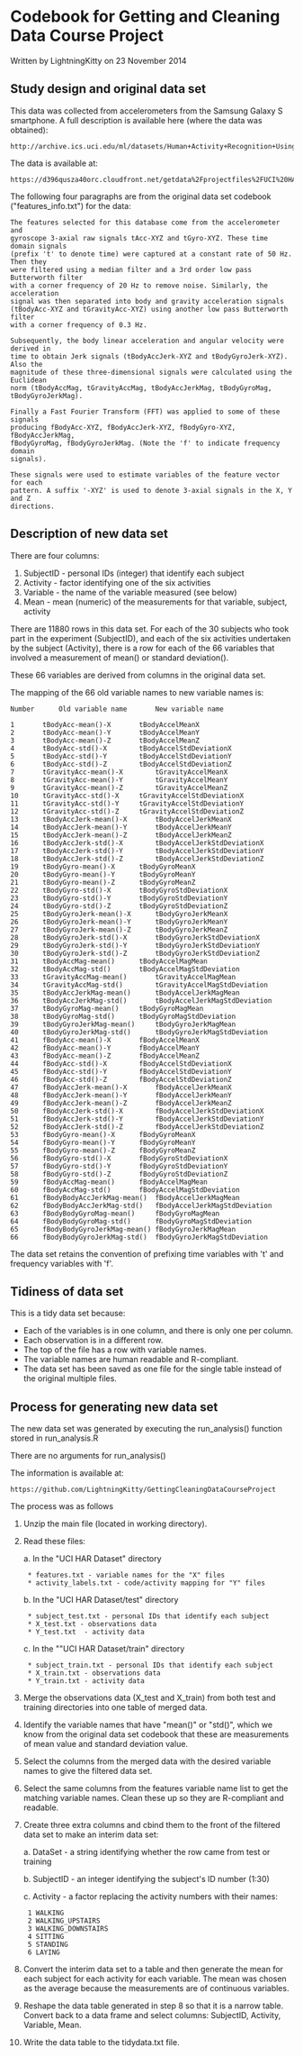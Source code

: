 # Codebook for Getting and Cleaning Data Course Project
Written by LightningKitty on 23 November 2014

## Study design and original data set

This data was collected from accelerometers from the Samsung Galaxy S 
smartphone. A full description is available here (where the data was obtained):

	http://archive.ics.uci.edu/ml/datasets/Human+Activity+Recognition+Using+Smartphones 

The data is available at:

	https://d396qusza40orc.cloudfront.net/getdata%2Fprojectfiles%2FUCI%20HAR%20Dataset.zip 

The following four paragraphs are from the original data set codebook 
("features_info.txt") for the data:

	The features selected for this database come from the accelerometer and 
	gyroscope 3-axial raw signals tAcc-XYZ and tGyro-XYZ. These time domain signals
	(prefix 't' to denote time) were captured at a constant rate of 50 Hz. Then they
	were filtered using a median filter and a 3rd order low pass Butterworth filter 
	with a corner frequency of 20 Hz to remove noise. Similarly, the acceleration 
	signal was then separated into body and gravity acceleration signals 
	(tBodyAcc-XYZ and tGravityAcc-XYZ) using another low pass Butterworth filter 
	with a corner frequency of 0.3 Hz. 
	
	Subsequently, the body linear acceleration and angular velocity were derived in 
	time to obtain Jerk signals (tBodyAccJerk-XYZ and tBodyGyroJerk-XYZ). Also the 
	magnitude of these three-dimensional signals were calculated using the Euclidean
	norm (tBodyAccMag, tGravityAccMag, tBodyAccJerkMag, tBodyGyroMag, 
	tBodyGyroJerkMag). 
	
	Finally a Fast Fourier Transform (FFT) was applied to some of these signals 
	producing fBodyAcc-XYZ, fBodyAccJerk-XYZ, fBodyGyro-XYZ, fBodyAccJerkMag, 
	fBodyGyroMag, fBodyGyroJerkMag. (Note the 'f' to indicate frequency domain 
	signals). 
	
	These signals were used to estimate variables of the feature vector for each 
	pattern. A suffix '-XYZ' is used to denote 3-axial signals in the X, Y and Z 
	directions.

## Description of new data set

There are four columns:

1. SubjectID - personal IDs (integer) that identify each subject
2. Activity - factor identifying one of the six activities
3. Variable - the name of the variable measured (see below)
4. Mean - mean (numeric) of the measurements for that variable, subject, activity
	
There are 11880 rows in this data set. For each of the 30 subjects who took 
part in the experiment (SubjectID), and each of the six activities undertaken 
by the subject (Activity), there is a row for each of the 66 variables that 
involved a measurement of mean() or standard deviation(). 

These 66 variables are derived from columns in the original data set.

The mapping of the 66 old variable names to new variable names is:

	Number		Old variable name		New variable name
		
	1		tBodyAcc-mean()-X		tBodyAccelMeanX
	2		tBodyAcc-mean()-Y		tBodyAccelMeanY
	3		tBodyAcc-mean()-Z		tBodyAccelMeanZ
	4		tBodyAcc-std()-X		tBodyAccelStdDeviationX
	5		tBodyAcc-std()-Y		tBodyAccelStdDeviationY
	6		tBodyAcc-std()-Z		tBodyAccelStdDeviationZ
	7		tGravityAcc-mean()-X		tGravityAccelMeanX
	8		tGravityAcc-mean()-Y		tGravityAccelMeanY
	9		tGravityAcc-mean()-Z		tGravityAccelMeanZ
	10		tGravityAcc-std()-X		tGravityAccelStdDeviationX
	11		tGravityAcc-std()-Y		tGravityAccelStdDeviationY
	12		tGravityAcc-std()-Z		tGravityAccelStdDeviationZ
	13		tBodyAccJerk-mean()-X		tBodyAccelJerkMeanX
	14		tBodyAccJerk-mean()-Y		tBodyAccelJerkMeanY
	15		tBodyAccJerk-mean()-Z		tBodyAccelJerkMeanZ
	16		tBodyAccJerk-std()-X		tBodyAccelJerkStdDeviationX
	17		tBodyAccJerk-std()-Y		tBodyAccelJerkStdDeviationY
	18		tBodyAccJerk-std()-Z		tBodyAccelJerkStdDeviationZ
	19		tBodyGyro-mean()-X		tBodyGyroMeanX
	20		tBodyGyro-mean()-Y		tBodyGyroMeanY
	21		tBodyGyro-mean()-Z		tBodyGyroMeanZ
	22		tBodyGyro-std()-X		tBodyGyroStdDeviationX
	23		tBodyGyro-std()-Y		tBodyGyroStdDeviationY
	24		tBodyGyro-std()-Z		tBodyGyroStdDeviationZ
	25		tBodyGyroJerk-mean()-X		tBodyGyroJerkMeanX
	26		tBodyGyroJerk-mean()-Y		tBodyGyroJerkMeanY
	27		tBodyGyroJerk-mean()-Z		tBodyGyroJerkMeanZ
	28		tBodyGyroJerk-std()-X		tBodyGyroJerkStdDeviationX
	29		tBodyGyroJerk-std()-Y		tBodyGyroJerkStdDeviationY
	30		tBodyGyroJerk-std()-Z		tBodyGyroJerkStdDeviationZ
	31		tBodyAccMag-mean()		tBodyAccelMagMean
	32		tBodyAccMag-std()		tBodyAccelMagStdDeviation
	33		tGravityAccMag-mean()		tGravityAccelMagMean
	34		tGravityAccMag-std()		tGravityAccelMagStdDeviation
	35		tBodyAccJerkMag-mean()		tBodyAccelJerkMagMean
	36		tBodyAccJerkMag-std()		tBodyAccelJerkMagStdDeviation
	37		tBodyGyroMag-mean()		tBodyGyroMagMean
	38		tBodyGyroMag-std()		tBodyGyroMagStdDeviation
	39		tBodyGyroJerkMag-mean()		tBodyGyroJerkMagMean
	40		tBodyGyroJerkMag-std()		tBodyGyroJerkMagStdDeviation
	41		fBodyAcc-mean()-X		fBodyAccelMeanX
	42		fBodyAcc-mean()-Y		fBodyAccelMeanY
	43		fBodyAcc-mean()-Z		fBodyAccelMeanZ
	44		fBodyAcc-std()-X		fBodyAccelStdDeviationX
	45		fBodyAcc-std()-Y		fBodyAccelStdDeviationY
	46		fBodyAcc-std()-Z		fBodyAccelStdDeviationZ
	47		fBodyAccJerk-mean()-X		fBodyAccelJerkMeanX
	48		fBodyAccJerk-mean()-Y		fBodyAccelJerkMeanY
	49		fBodyAccJerk-mean()-Z		fBodyAccelJerkMeanZ
	50		fBodyAccJerk-std()-X		fBodyAccelJerkStdDeviationX
	51		fBodyAccJerk-std()-Y		fBodyAccelJerkStdDeviationY
	52		fBodyAccJerk-std()-Z		fBodyAccelJerkStdDeviationZ
	53		fBodyGyro-mean()-X		fBodyGyroMeanX
	54		fBodyGyro-mean()-Y		fBodyGyroMeanY
	55		fBodyGyro-mean()-Z		fBodyGyroMeanZ
	56		fBodyGyro-std()-X		fBodyGyroStdDeviationX
	57		fBodyGyro-std()-Y		fBodyGyroStdDeviationY
	58		fBodyGyro-std()-Z		fBodyGyroStdDeviationZ
	59		fBodyAccMag-mean()		fBodyAccelMagMean
	60		fBodyAccMag-std()		fBodyAccelMagStdDeviation
	61		fBodyBodyAccJerkMag-mean()	fBodyAccelJerkMagMean
	62		fBodyBodyAccJerkMag-std()	fBodyAccelJerkMagStdDeviation
	63		fBodyBodyGyroMag-mean()		fBodyGyroMagMean
	64		fBodyBodyGyroMag-std()		fBodyGyroMagStdDeviation
	65		fBodyBodyGyroJerkMag-mean()	fBodyGyroJerkMagMean
	66		fBodyBodyGyroJerkMag-std()	fBodyGyroJerkMagStdDeviation

The data set retains the convention of prefixing time variables with 't'
and frequency variables with 'f'.

## Tidiness of data set

This is a tidy data set because:
* Each of the variables is in one column, and there is only one
per column.
* Each observation is in a different row.
* The top of the file has a row with variable names.
* The variable names are human readable and R-compliant.
* The data set has been saved as one file for the single table instead of the 
original multiple files. 

## Process for generating new data set

The new data set was generated by executing the run_analysis() function stored
in run_analysis.R

There are no arguments for run_analysis()

The information is available at:

	https://github.com/LightningKitty/GettingCleaningDataCourseProject

The process was as follows 

1. Unzip the main file (located in working directory). 

2. Read these files:

	a. In the "UCI HAR Dataset" directory
	
		* features.txt - variable names for the "X" files
		* activity_labels.txt - code/activity mapping for "Y" files
		
	b. In the "UCI HAR Dataset/test" directory
	
		* subject_test.txt - personal IDs that identify each subject
		* X_test.txt - observations data
		* Y_test.txt  - activity data
		
	c. In the ""UCI HAR Dataset/train" directory
	
		* subject_train.txt - personal IDs that identify each subject
		* X_train.txt - observations data
		* Y_train.txt - activity data
	
3. Merge the observations data (X_test and X_train) from both test and training
directories into one table of merged data.

4. Identify the variable names that have "mean()" or "std()", which we know from
the original data set codebook that these are measurements of mean value and
standard deviation value. 

5. Select the columns from the merged data with the desired variable names to 
give the filtered data set.

6. Select the same columns from the features variable name list to get 
the matching variable names. Clean these up so they are R-compliant and 
readable. 

7. Create three extra columns and cbind them to the front of the filtered
data set to make an interim data set:

	a. DataSet - a string identifying whether the row came from test or 
		   training
		   
	b. SubjectID - an integer identifying the subject's ID number (1:30)
	
	c. Activity - a factor replacing the activity numbers with their names:
	
		1 WALKING
		2 WALKING_UPSTAIRS
		3 WALKING_DOWNSTAIRS
		4 SITTING
		5 STANDING
		6 LAYING

8. Convert the interim data set to a table and then generate the mean for each
subject for each activity for each variable. The mean was chosen as the
average because the measurements are of continuous variables.

9. Reshape the data table generated in step 8 so that it is a narrow table.
Convert back to a data frame and select columns: SubjectID, Activity, Variable, 
Mean.
	
10. Write the data table to the tidydata.txt file.
		